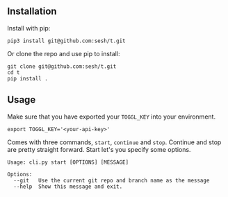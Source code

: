 ## Installation

Install with pip:

```
pip3 install git@github.com:sesh/t.git
```


Or clone the repo and use pip to install:

```
git clone git@github.com:sesh/t.git
cd t
pip install .
```


## Usage

Make sure that you have exported your `TOGGL_KEY` into your environment.

```
export TOGGL_KEY='<your-api-key>'
```


Comes with three commands, `start`, `continue` and `stop`. Continue and stop are pretty straight forward.
Start let's you specify some options.

```
Usage: cli.py start [OPTIONS] [MESSAGE]

Options:
  --git   Use the current git repo and branch name as the message
  --help  Show this message and exit.
```


